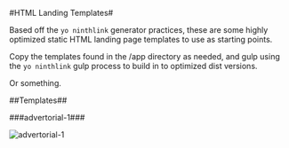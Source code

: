 #HTML Landing Templates#

Based off the `yo ninthlink` generator practices, these are some highly optimized static HTML landing page templates to use as starting points.

Copy the templates found in the /app directory as needed, and gulp using the `yo ninthlink` gulp process to build in to optimized dist versions.

Or something.

##Templates##

###advertorial-1###

![advertorial-1](https://bitbucket.org/nlk/html-landing-templates/raw/master/app/advertorial-1/screenshot.png)
